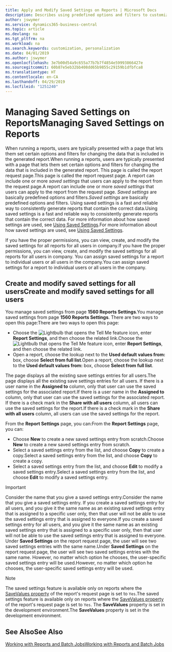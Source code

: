 ```yaml
---
title: Apply and Modify Saved Settings on Reports | Microsoft Docs
description: Describes using predefined options and filters to customize a report, and to generate the correct data.
author: jswymer
ms.service: dynamics365-business-central
ms.topic: article
ms.devlang: na
ms.tgt_pltfrm: na
ms.workload: na
ms.search.keywords: customization, personalization
ms.date: 04/01/2019
ms.author: jswymer
ms.openlocfilehash: 3e7b00d54a9c655a77b7b7f4854e59993866427e
ms.sourcegitcommit: 60b87e5eb32bb408dd65b9855c29159b1dfbfca8
ms.translationtype: HT
ms.contentlocale: en-CA
ms.lasthandoff: 04/29/2019
ms.locfileid: "1251240"
---
```

# <a name="managing-saved-settings-on-reports"></a><span data-ttu-id="e591d-103">Managing Saved Settings on Reports</span><span class="sxs-lookup"><span data-stu-id="e591d-103">Managing Saved Settings on Reports</span></span>
<span data-ttu-id="e591d-104">When running a reports, users are typically presented with a page that lets them set certain options and filters for changing the data that is included in the generated report.</span><span class="sxs-lookup"><span data-stu-id="e591d-104">When running a reports, users are typically presented with a page that lets them set certain options and filters for changing the data that is included in the generated report.</span></span> <span data-ttu-id="e591d-105">This page is called the report request page.</span><span class="sxs-lookup"><span data-stu-id="e591d-105">This page is called the report request page.</span></span> <span data-ttu-id="e591d-106">A report can include one or more *saved settings* that users can apply to the report from the request page.</span><span class="sxs-lookup"><span data-stu-id="e591d-106">A report can include one or more *saved settings* that users can apply to the report from the request page.</span></span> <span data-ttu-id="e591d-107">*Saved settings* are basically predefined options and filters.</span><span class="sxs-lookup"><span data-stu-id="e591d-107">*Saved settings* are basically predefined options and filters.</span></span> <span data-ttu-id="e591d-108">Using saved settings is a fast and reliable way to consistently generate reports that contain the correct data.</span><span class="sxs-lookup"><span data-stu-id="e591d-108">Using saved settings is a fast and reliable way to consistently generate reports that contain the correct data.</span></span> <span data-ttu-id="e591d-109">For more information about how saved settings are used, see [Using Saved Settings](ui-work-report.md#SavedSettings).</span><span class="sxs-lookup"><span data-stu-id="e591d-109">For more information about how saved settings are used, see [Using Saved Settings](ui-work-report.md#SavedSettings).</span></span>

<span data-ttu-id="e591d-110">If you have the proper permissions, you can view, create, and modify the saved settings for all reports for all users in company.</span><span class="sxs-lookup"><span data-stu-id="e591d-110">If you have the proper permissions, you can view, create, and modify the saved settings for all reports for all users in company.</span></span> <span data-ttu-id="e591d-111">You can assign saved settings for a report to individual users or all users in the company.</span><span class="sxs-lookup"><span data-stu-id="e591d-111">You can assign saved settings for a report to individual users or all users in the company.</span></span>

<!--
## Apply saved settings to a report
1. Open the report.

   The report request page appears.    
2. In the **Saved Settings** section of the page, set the **Name** field  to the saved settings that you want to use.

   The **Saved Settings** section only appears if the report has been run before or if there are existing saved settings entries. The saved settings entry called **Last used options and filters** is always available. These settings are the option and filter values that were used the last time you ran the report.

-->

## <a name="create-and-modify-saved-settings-for-all-users"></a><span data-ttu-id="e591d-112">Create and modify saved settings for all users</span><span class="sxs-lookup"><span data-stu-id="e591d-112">Create and modify saved settings for all users</span></span>
<span data-ttu-id="e591d-113">You manage saved settings from page **1560 Reports Settings**.</span><span class="sxs-lookup"><span data-stu-id="e591d-113">You manage saved settings from page **1560 Reports Settings**.</span></span> <span data-ttu-id="e591d-114">There are two ways to open this page:</span><span class="sxs-lookup"><span data-stu-id="e591d-114">There are two ways to open this page:</span></span>
-   <span data-ttu-id="e591d-115">Choose the ![Lightbulb that opens the Tell Me feature](media/ui-search/search_small.png "Tell me what you want to do") icon, enter **Report Settings**, and then choose the related link.</span><span class="sxs-lookup"><span data-stu-id="e591d-115">Choose the ![Lightbulb that opens the Tell Me feature](media/ui-search/search_small.png "Tell me what you want to do") icon, enter **Report Settings**, and then choose the related link.</span></span>
-   <span data-ttu-id="e591d-116">Open a report, choose the lookup next to the **Used default values from:** box, choose **Select from full list**.</span><span class="sxs-lookup"><span data-stu-id="e591d-116">Open a report, choose the lookup next to the **Used default values from:** box, choose **Select from full list**.</span></span>

<span data-ttu-id="e591d-117">The page displays all the existing save settings entries for all users.</span><span class="sxs-lookup"><span data-stu-id="e591d-117">The page displays all the existing save settings entries for all users.</span></span> <span data-ttu-id="e591d-118">If there is a user name in the **Assigned to** column, only that user can use the saved settings for the associated report.</span><span class="sxs-lookup"><span data-stu-id="e591d-118">If there is a user name in the **Assigned to** column, only that user can use the saved settings for the associated report.</span></span> <span data-ttu-id="e591d-119">If there is a check mark in the **Share with all users** column, all users can use the saved settings for the report.</span><span class="sxs-lookup"><span data-stu-id="e591d-119">If there is a check mark in the **Share with all users** column, all users can use the saved settings for the report.</span></span>

<span data-ttu-id="e591d-120">From the **Report Settings** page, you can:</span><span class="sxs-lookup"><span data-stu-id="e591d-120">From the **Report Settings** page, you can:</span></span>
-   <span data-ttu-id="e591d-121">Choose **New** to create a new saved settings entry from scratch.</span><span class="sxs-lookup"><span data-stu-id="e591d-121">Choose **New** to create a new saved settings entry from scratch.</span></span>
-   <span data-ttu-id="e591d-122">Select a saved settings entry from the list, and choose **Copy** to create a copy.</span><span class="sxs-lookup"><span data-stu-id="e591d-122">Select a saved settings entry from the list, and choose **Copy** to create a copy.</span></span>
-   <span data-ttu-id="e591d-123">Select a saved settings entry from the list, and choose **Edit** to modify a saved settings entry.</span><span class="sxs-lookup"><span data-stu-id="e591d-123">Select a saved settings entry from the list, and choose **Edit** to modify a saved settings entry.</span></span>


> [!Important]
> <span data-ttu-id="e591d-124">Consider the name that you give a saved settings entry.</span><span class="sxs-lookup"><span data-stu-id="e591d-124">Consider the name that you give a saved settings entry.</span></span> <span data-ttu-id="e591d-125">If you create a saved settings entry for all users, and you give it the same name as an existing saved settings entry that is assigned to a specific user only, then that user will not be able to use the saved settings entry that is assigned to everyone.</span><span class="sxs-lookup"><span data-stu-id="e591d-125">If you create a saved settings entry for all users, and you give it the same name as an existing saved settings entry that is assigned to a specific user only, then that user will not be able to use the saved settings entry that is assigned to everyone.</span></span>  <span data-ttu-id="e591d-126">Under **Saved Settings** on the report request page, the user will see two saved settings entries with the same name.</span><span class="sxs-lookup"><span data-stu-id="e591d-126">Under **Saved Settings** on the report request page, the user will see two saved settings entries with the same name.</span></span> <span data-ttu-id="e591d-127">However, no matter which option he chooses, the user-specific saved settings entry will be used.</span><span class="sxs-lookup"><span data-stu-id="e591d-127">However, no matter which option he chooses, the user-specific saved settings entry will be used.</span></span>

> [!NOTE]
> <span data-ttu-id="e591d-128">The saved settings feature is available only on reports where the [SaveValues property](https://docs.microsoft.com/en-us/dynamics-nav/savevalues-property) of the report's request page is set to `Yes`.</span><span class="sxs-lookup"><span data-stu-id="e591d-128">The saved settings feature is available only on reports where the [SaveValues property](https://docs.microsoft.com/en-us/dynamics-nav/savevalues-property) of the report's request page is set to `Yes`.</span></span> <span data-ttu-id="e591d-129">The **SaveValues** property is set in the development environment.</span><span class="sxs-lookup"><span data-stu-id="e591d-129">The **SaveValues** property is set in the development environment.</span></span>  

## <a name="see-also"></a><span data-ttu-id="e591d-130">See Also</span><span class="sxs-lookup"><span data-stu-id="e591d-130">See Also</span></span>
[<span data-ttu-id="e591d-131">Working with Reports and Batch Jobs</span><span class="sxs-lookup"><span data-stu-id="e591d-131">Working with Reports and Batch Jobs</span></span>](ui-work-report.md)  
